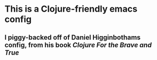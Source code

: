 # This is a Clojure-friendly emacs config

## I piggy-backed off of Daniel Higginbothams config, from his book *Clojure For the Brave and True*